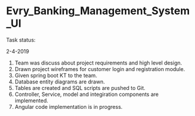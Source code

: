 # Evry_Banking_Management_System_UI

Task status:

2-4-2019

1) Team was discuss about project requirements and high level design.
2) Drawn project wireframes for customer login and registration module.
3) Given spring boot KT to the team.
4) Database entity diagrams are drawn.
5) Tables are created and SQL scripts are pushed to Git.
6) Controller, Service, model and integiration components are implemented.
7) Angular code implementation is in progress.
